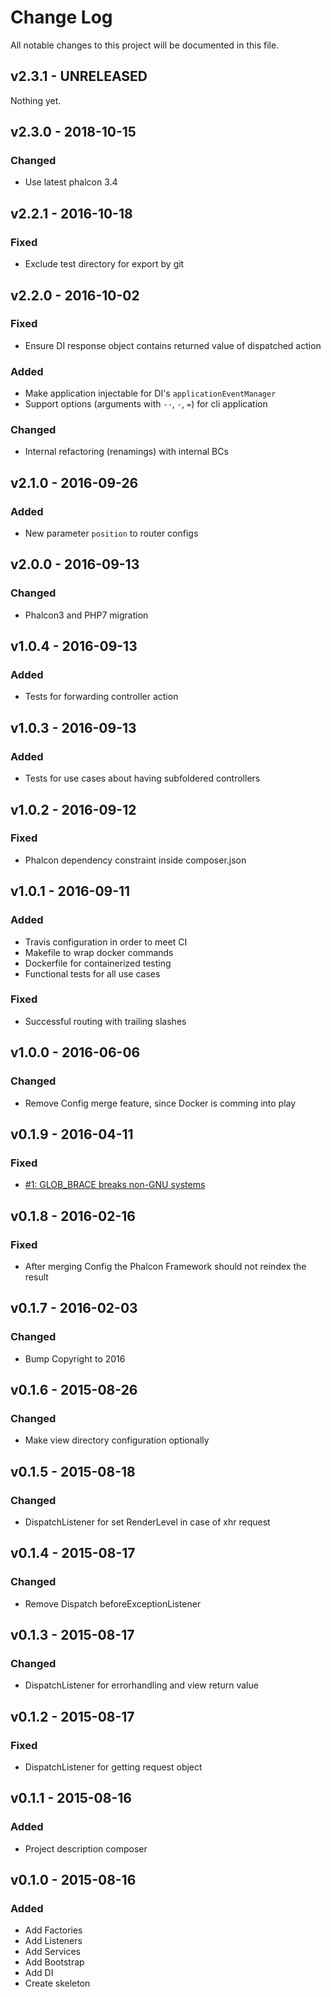 # Change Log
All notable changes to this project will be documented in this file.

## v2.3.1 - UNRELEASED
Nothing yet.

## v2.3.0 - 2018-10-15
### Changed
- Use latest phalcon 3.4

## v2.2.1 - 2016-10-18
### Fixed
- Exclude test directory for export by git

## v2.2.0 - 2016-10-02
### Fixed
- Ensure DI response object contains returned value of dispatched action
### Added
- Make application injectable for DI's `applicationEventManager`
- Support options (arguments with `--`, `-`, `=`) for cli application
### Changed
- Internal refactoring (renamings) with internal BCs

## v2.1.0 - 2016-09-26
### Added
- New parameter `position` to router configs

## v2.0.0 - 2016-09-13
### Changed
- Phalcon3 and PHP7 migration

## v1.0.4 - 2016-09-13
### Added
- Tests for forwarding controller action

## v1.0.3 - 2016-09-13
### Added
- Tests for use cases about having subfoldered controllers

## v1.0.2 - 2016-09-12
### Fixed
- Phalcon dependency constraint inside composer.json

## v1.0.1 - 2016-09-11
### Added
- Travis configuration in order to meet CI
- Makefile to wrap docker commands
- Dockerfile for containerized testing
- Functional tests for all use cases
### Fixed
- Successful routing with trailing slashes

## v1.0.0 - 2016-06-06
### Changed
- Remove Config merge feature, since Docker is comming into play

## v0.1.9 - 2016-04-11
### Fixed
- [#1: GLOB_BRACE breaks non-GNU systems](https://github.com/mamuz/phalcon-application/issues/1)

## v0.1.8 - 2016-02-16
### Fixed
- After merging Config the Phalcon Framework should not reindex the result

## v0.1.7 - 2016-02-03
### Changed
- Bump Copyright to 2016

## v0.1.6 - 2015-08-26
### Changed
- Make view directory configuration optionally

## v0.1.5 - 2015-08-18
### Changed
- DispatchListener for set RenderLevel in case of xhr request

## v0.1.4 - 2015-08-17
### Changed
- Remove Dispatch beforeExceptionListener

## v0.1.3 - 2015-08-17
### Changed
- DispatchListener for errorhandling and view return value

## v0.1.2 - 2015-08-17
### Fixed
- DispatchListener for getting request object

## v0.1.1 - 2015-08-16
### Added
- Project description composer

## v0.1.0 - 2015-08-16
### Added
- Add Factories
- Add Listeners
- Add Services
- Add Bootstrap
- Add DI
- Create skeleton

